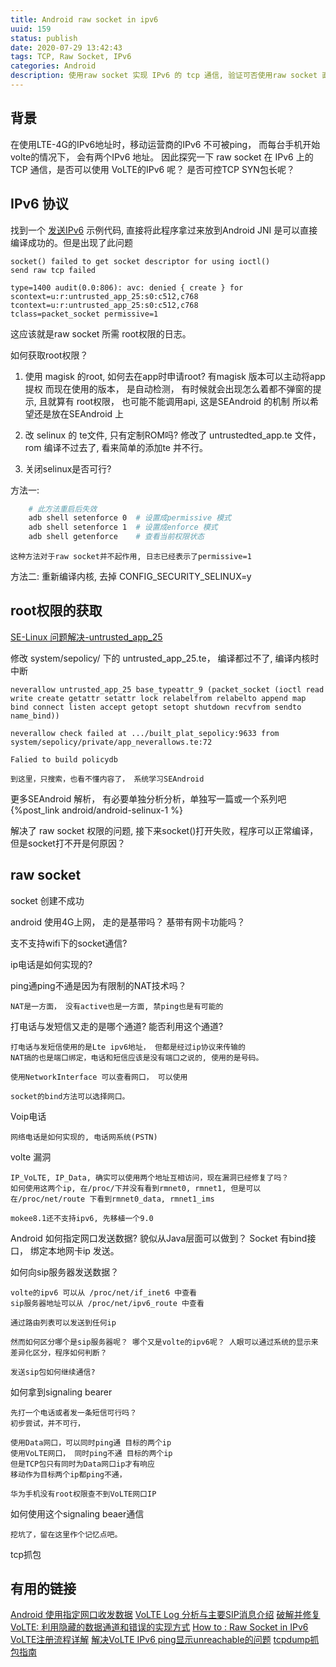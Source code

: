 ```yaml
---
title: Android raw socket in ipv6
uuid: 159
status: publish
date: 2020-07-29 13:42:43
tags: TCP, Raw Socket, IPv6
categories: Android
description: 使用raw socket 实现 IPv6 的 tcp 通信, 验证可否使用raw socket 直接使用 volte 的ipv6呢？ 
---
```


## 背景

在使用LTE-4G的IPv6地址时，移动运营商的IPv6 不可被ping， 而每台手机开始volte的情况下， 会有两个IPv6 地址。
因此探究一下 raw socket 在 IPv6 上的 TCP 通信，是否可以使用 VoLTE的IPv6 呢？ 是否可控TCP SYN包长呢？ 

## IPv6 协议

找到一个 [发送IPv6](http://www.pdbuchan.com/rawsock/tcp6_ll.c) 示例代码, 
直接将此程序拿过来放到Android JNI 是可以直接编译成功的。但是出现了此问题

```
socket() failed to get socket descriptor for using ioctl()
send raw tcp failed

type=1400 audit(0.0:806): avc: denied { create } for scontext=u:r:untrusted_app_25:s0:c512,c768 tcontext=u:r:untrusted_app_25:s0:c512,c768 
tclass=packet_socket permissive=1
```

这应该就是raw socket 所需 root权限的日志。 

如何获取root权限？ 
1. 使用 magisk 的root, 如何去在app时申请root?
	有magisk 版本可以主动将app提权
	而现在使用的版本， 是自动检测， 有时候就会出现怎么着都不弹窗的提示, 且就算有 root权限， 也可能不能调用api, 这是SEAndroid 的机制
	所以希望还是放在SEAndroid 上

2. 改 selinux 的 te文件, 只有定制ROM吗? 
	修改了 untrustedted_app.te 文件，rom 编译不过去了, 看来简单的添加te 并不行。 
	
3. 关闭selinux是否可行? 

方法一:
```sh
	# 此方法重启后失效
	adb shell setenforce 0  # 设置成permissive 模式
	adb shell setenforce 1  # 设置成enforce 模式
	adb shell getenforce	# 查看当前权限状态
```
	这种方法对于raw socket并不起作用, 日志已经表示了permissive=1

方法二:
	重新编译内核, 去掉 CONFIG_SECURITY_SELINUX=y

## root权限的获取

[SE-Linux 问题解决-untrusted_app_25](https://blog.csdn.net/su749520/article/details/80284543)

修改 system/sepolicy/ 下的 untrusted_app_25.te， 编译都过不了,  编译内核时中断

	neverallow untrusted_app_25 base_typeattr_9 (packet_socket (ioctl read write create getattr setattr lock relabelfrom relabelto append map bind connect listen accept getopt setopt shutdown recvfrom sendto name_bind))

	neverallow check failed at .../built_plat_sepolicy:9633 from system/sepolicy/private/app_neverallows.te:72

	Falied to build policydb

	到这里，只搜索，也看不懂内容了， 系统学习SEAndroid

更多SEAndroid 解析， 有必要单独分析分析，单独写一篇或一个系列吧{%post_link android/android-selinux-1 %}

解决了 raw socket 权限的问题, 接下来socket()打开失败，程序可以正常编译， 但是socket打不开是何原因？ 

## raw socket 

socket 创建不成功

android 使用4G上网， 走的是基带吗？ 基带有网卡功能吗？

支不支持wifi下的socket通信? 

ip电话是如何实现的?

ping通ping不通是因为有限制的NAT技术吗？ 

	NAT是一方面， 没有active也是一方面, 禁ping也是有可能的

打电话与发短信又走的是哪个通道? 能否利用这个通道? 

	打电话与发短信使用的是Lte ipv6地址， 但都是经过ip协议来传输的
	NAT搞的也是端口绑定，电话和短信应该是没有端口之说的, 使用的是号码。

	使用NetworkInterface 可以查看网口， 可以使用

	socket的bind方法可以选择网口。 

Voip电话
	
	网络电话是如何实现的, 电话网系统(PSTN)

volte 漏洞

	IP_VoLTE, IP_Data, 确实可以使用两个地址互相访问，现在漏洞已经修复了吗？
	如何使用这两个ip, 在/proc/下并没有看到rmnet0, rmnet1, 但是可以在/proc/net/route 下看到rmnet0_data, rmnet1_ims

	mokee8.1还不支持ipv6, 先移植一个9.0

Android 如何指定网口发送数据? 
	貌似从Java层面可以做到？ Socket 有bind接口， 绑定本地网卡ip 发送。

如何向sip服务器发送数据？ 

	volte的ipv6 可以从 /proc/net/if_inet6 中查看
	sip服务器地址可以从 /proc/net/ipv6_route 中查看

	通过路由列表可以发送到任何ip

	然而如何区分哪个是sip服务器呢？ 哪个又是volte的ipv6呢？ 人眼可以通过系统的显示来差异化区分，程序如何判断？ 

	发送sip包如何继续通信? 


如何拿到signaling bearer

	先打一个电话或者发一条短信可行吗？ 
	初步尝试，并不可行，

	使用Data网口，可以同时ping通 目标的两个ip
	使用VoLTE网口， 同时ping不通 目标的两个ip
	但是TCP包只有同时为Data网口ip才有响应
	移动作为目标两个ip都ping不通，

	华为手机没有root权限查不到VoLTE网口IP

如何使用这个signaling beaer通信

	挖坑了，留在这里作个记忆点吧。

tcp抓包

## 有用的链接

[Android 使用指定网口收发数据](https://zhuanlan.zhihu.com/p/26864594)
[VoLTE Log 分析与主要SIP消息介绍](https://www.it619.net/index.php?edition-view-318-1.html)
[破解并修复VoLTE: 利用隐藏的数据通道和错误的实现方式](http://drops.xmd5.com/static/drops/papers-10259.html)
[How to : Raw Socket in IPv6](https://blog.apnic.net/2017/10/24/raw-sockets-ipv6/)
[VoLTE注册流程详解](https://www.it619.com/forum.php?mod=viewthread&tid=429)
[解决VoLTE IPv6 ping显示unreachable的问题](http://www.suoniao.com/article/43496)
[tcpdump抓包指南](https://juejin.im/post/6844904084168769549)
